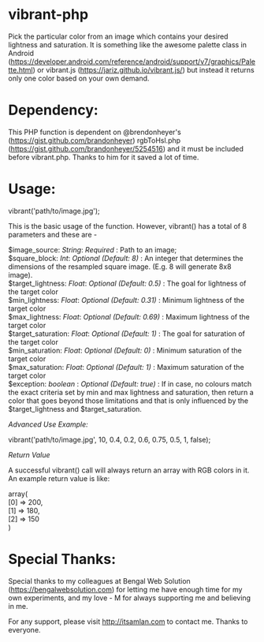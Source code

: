 # vibrant-php
Pick the particular color from an image which contains your desired lightness and saturation. It is something like the awesome palette class in Android  (https://developer.android.com/reference/android/support/v7/graphics/Palette.html) or vibrant.js (https://jariz.github.io/vibrant.js/) but instead it returns only one color based on your own demand.

# Dependency:
This PHP function is dependent on @brendonheyer's (https://gist.github.com/brandonheyer) rgbToHsl.php (https://gist.github.com/brandonheyer/5254516) and it must be included before vibrant.php. Thanks to him for it saved a lot of time.

# Usage:

vibrant('path/to/image.jpg');

This is the basic usage of the function. However, vibrant() has a total of 8 parameters and these are -

$image_source: _String_: _Required_ : Path to an image;  
$square_block: _Int_: _Optional (Default: 8)_ : An integer that determines the dimensions of the resampled square image. (E.g. 8 will generate 8x8 image).  
$target_lightness: _Float_: _Optional (Default: 0.5)_ : The goal for lightness of the target color  
$min_lightness: _Float_: _Optional (Default: 0.31)_ : Minimum lightness of the target color  
$max_lightness: _Float_: _Optional (Default: 0.69)_ : Maximum lightness of the target color  
$target_saturation: _Float_: _Optional (Default: 1)_ : The goal for saturation of the target color  
$min_saturation: _Float_: _Optional (Default: 0)_ : Minimum saturation of the target color  
$max_saturation: _Float_: _Optional (Default: 1)_ : Maximum saturation of the target color  
$exception: _boolean_ : _Optional (Default: true)_ : If in case, no colours match the exact criteria set by min and max lightness and saturation, then return a color that goes beyond those limitations and that is only influenced by the $target_lightness and $target_saturation.

*Advanced Use Example:*

vibrant('path/to/image.jpg', 10, 0.4, 0.2, 0.6, 0.75, 0.5, 1, false);

*Return Value*

A successful vibrant() call will always return an array with RGB colors in it. An example return value is like:

array(  
  [0] => 200,  
  [1] => 180,  
  [2] => 150  
 )

# Special Thanks:
Special thanks to my colleagues at Bengal Web Solution (https://bengalwebsolution.com) for letting me have enough time for my own experiments, and my love - M for always supporting me and believing in me.

For any support, please visit http://itsamlan.com to contact me.
Thanks to everyone.
